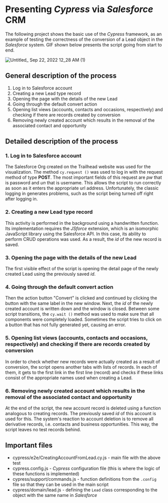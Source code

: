# Presenting *Cypress* via *Salesforce* CRM
The following project shows the basic use of the *Cypress* framework, as an example of testing the correctness of the conversion of a Lead object in the *Salesforce* system. GIF shown below presents the script going from start to end.

![Untitled_ Sep 22, 2022 12_28 AM (1)](https://user-images.githubusercontent.com/80170154/191622027-1374e48f-97a5-417e-abd8-522be143fff6.gif)

## General description of the process
1. Log in to Salesforce account
2. Creating a new Lead type record
3. Opening the page with the details of the new Lead
4. Going through the default convert action
5. Opening list views (accounts, contacts and occasions, respectively) and checking if there are records created by conversion
6. Removing newly created account which results in the removal of the associated contact and opportunity

## Detailed description of the process
### 1. Log in to Salesforce account
The Salesforce Org created on the Trailhead website was used for the visualization. The method ```cy.request ()``` was used to log in with the request method of type **POST**. The most important fields of this request are *pw* that is password and *un* that is username. This allows the script to run correctly as soon as it enters the appropriate url address. Unfortunately, the classic logging in generates problems, such as the script being turned off right after logging in.
### 2. Creating a new Lead type record
This activity is performed in the background using a handwritten function. Its implementation requires the *JSforce* extension, which is an isomorphic JavaScript library using the Salesforce API. In this case, its ability to perform CRUD operations was used. As a result, the *id* of the new record is saved.
### 3. Opening the page with the details of the new Lead
The first visible effect of the script is opening the detail page of the newly created Lead using the previously saved *id*.
### 4. Going through the default convert action
Then the action button "Convert" is clicked and continued by clicking the button with the same label in the new window. Next, the *id* of the newly created account is written down and the window is closed. Between some script transitions, the ```cy.wait ()``` method was used to make sure that all components were completely loaded. Sometimes the script tries to click on a button that has not fully generated yet, causing an error.
### 5. Opening list views (accounts, contacts and occasions, respectively) and checking if there are records created by conversion
In order to check whether new records were actually created as a result of conversion, the script opens another tabs with lists of records. In each of them, it gets to the first link in the first line (record) and checks if these links consist of the appropriate names used when creating a Lead.
### 6. Removing newly created account which results in the removal of the associated contact and opportunity
At the end of the script, the new account record is deleted using a function analogous to creating records. The previously saved *id* of this account is used for this. The system's reaction to account deletion is to remove all derivative records, i.e. contacts and business opportunities. This way, the script leaves no test records behind.

## Important files
- cypress/e2e/CreatingAccountFromLead.cy.js - main file with the above test
- cypress.config.js - *Cypress* configuration file (this is where the logic of these functions is implemented)
- cypress/support/commands.js - function definitions from the ```.config``` file so that they can be used in the main script
- cypress/domain/lead.js - defining the ```Lead``` class corresponding to the object with the same name in *Salesforce*
